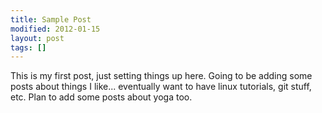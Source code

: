 ```yaml
---
title: Sample Post
modified: 2012-01-15
layout: post
tags: []
---
```



This is my first post, just setting things up here. Going to be adding some posts about things I like... eventually want to have linux tutorials, git stuff, etc. Plan to add some posts about yoga too.
